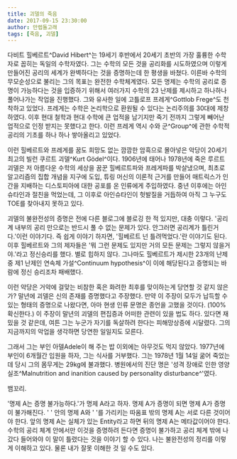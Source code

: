 ```yaml
---
title: 괴델의 죽음
date: 2017-09-15 23:30:00
author: 만렙돌고래
tags: [죽음, 괴델]
---
```


다비트 힐베르트^David Hibert^는 19세기 후반에서 20세기 초반의 가장 훌륭한 수학자로 꼽히는 독일의 수학자였다. 그는 수학의 모든 것을 공리화를 시도하였으며 이렇게 만들어진 공리의 세계가 완벽하다는 것을 증명하는데 한 평생을 바쳤다. 이른바 수학의 무모순성으로 불리는 그의 목표는 완전한 수학체계였다. 모든 명제는 수학의 공리로 증명이 가능하다는 것을 입증하기 위해서 여러가지 수학의 23 난제를 제시하고 하나하나 풀어나가는 작업을 진행했다. 그와 유사한 일에 고틀로프 프레게^Gottlob Frege^도 천착하고 있었다. 프레게는 수학은 논리학으로 환원될 수 있다는 논리주의를 30대에 제창하였다. 이후 현대 철학과 현대 수학에 큰 업적을 남기지만 죽기 전까지 그렇게 빼어난 업적으로 인정 받지는 못했다고 한다. 이런 프레게 역시 수와 군^Group^에 관한 수학적 공리의 기초를 하나 하나 쌓아올리고 있었다. 

이런 힐베르트와 프레게를 꿈도 희망도 없는 깜깜한 암흑으로 몰아넣은 악당이 20세기 최고의 빌런 쿠르트 괴델^Kurt Gödel^이다. 1906년에 태어나 1978년에 죽은 루르트 괴델은 저 아름다운 수학의 세상을 꿈꾼 힐베르트파와 프레게파를 박살냈으며, 최초로 알고리즘의 집합 개념을 지구에 도입, 튜링 머신의 이론적 근거를 만들어 매트릭스가 인간을 지배하는 디스토피아에 대한 공포를 온 인류에게 주입하였다. 중년 이후에는 아인슈타인과 절친을 먹었는데, 그 이후로 아인슈타인이 헛발질을 거듭하여 아직 그 누구도 TOE를 찾아내지 못하고 있다.

괴델의 불완전성의 증명은 전에 다른 블로그에 블로깅 한 적 있지만, 대충 이렇다. '공리계 내부의 공리 만으로는 반드시 풀 수 없는 문제가 있다. 안그러면 공리계가 틀린거다.'이런 이야기다. 즉 쉽게 이야기 하자면, '힐베르트 넌 틀려먹었다.'란 이야기도 된다. 이후 힐베르트와 그의 제자들은 '뭐 그런 문제도 있지만 거의 모든 문제는 그렇지 않을거야.'라고 정신승리를 했다. 별로 힙하지 않다. 그나마도 힐베르트가 제시한 23개의 난제 중 제1 난제인 연속체 가설^Continuum hypothesis^이 이에 해당된다고 증명되는 바람에 정신 승리조차 패배했다.

이런 악당은 거악에 걸맞는 비참한 혹은 화려한 최후를 맞이하는게 당연할 것 같지 않은가? 말년에 괴델은 신의 존재를 증명했다고 주장했다. 만약 이 주장이 모두가 납득할 수 있는 형태의 증명으로 나왔다면, 아마 현생 인류 문명은 종언을 고했을 것이다. (100% 확신한다.) 이 주장이 말년의 괴델의 편집증과 어떠한 관련이 있을 법도 하다. 있다면 재밌을 것 같은데, 여튼 그는 누군가 자기를 독살하려 한다는 피해망상증에 시달렸다. 그의 지금까지의 악업을 생각하면 당연한 일일지도 모른다. 

그래서 그는 부인 아델Adele이 해 주는 밥 이외에는 아무것도 먹지 않았다. 1977년에 부인이 6개월간 입원을 하자, 그는 식사를 거부했다. 그는 1978년 1월 14일 굶어 죽었는데 당시 그의 몸무게는 29kg에 불과했다. 병원에서의 진단 명은 '성격 장애로 인한 영양실조^Malnutrition and inanition caused by personality disturbance^'였다. 

뱀꼬리.

'명제 A는 증명 불가능하다.'가 명제 A라고 하자. 명제 A가 증명이 되면 명제 A가 증명이 불가해진다. ' ' 안의 명제 A와 ' '를 가리키는 따옴표 밖의 명제 A는 서로 다른 것이어야 한다. 앞의 명제 A는 실체가 있는 Entity라고 하면 뒤의 명제 A는 메타값이어야 한다. 수학의 공리 체계 안에서만 이것을 증명하려 든다면 증명이 불가하고 공리 체계 밖에 나갔다 들어와야 이 말이 틀렸다는 것을 이야기 할 수 있다. 나는 불완전성의 정리를 이렇게 이해하고 있다. 물론 내가 잘못 이해한 것 일 수도 있다.